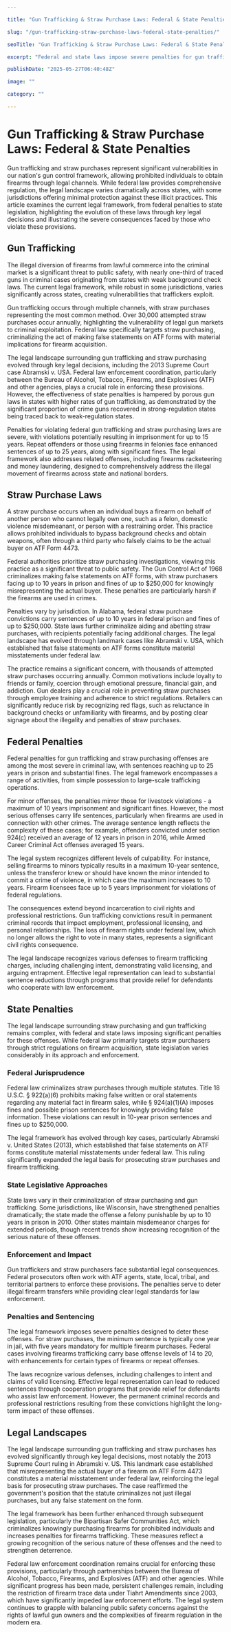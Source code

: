 ```yaml
---

title: "Gun Trafficking & Straw Purchase Laws: Federal & State Penalties"

slug: "/gun-trafficking-straw-purchase-laws-federal-state-penalties/"

seoTitle: "Gun Trafficking & Straw Purchase Laws: Federal & State Penalties"

excerpt: "Federal and state laws impose severe penalties for gun trafficking and straw purchases, with violations potentially resulting in imprisonment and substantial fines. The legal landscape varies between jurisdictions, creating significant vulnerabilities in our nation's gun control framework."

publishDate: "2025-05-27T06:40:48Z"

image: ""

category: ""

---
```



# Gun Trafficking & Straw Purchase Laws: Federal & State Penalties

Gun trafficking and straw purchases represent significant vulnerabilities in our nation's gun control framework, allowing prohibited individuals to obtain firearms through legal channels. While federal law provides comprehensive regulation, the legal landscape varies dramatically across states, with some jurisdictions offering minimal protection against these illicit practices. This article examines the current legal framework, from federal penalties to state legislation, highlighting the evolution of these laws through key legal decisions and illustrating the severe consequences faced by those who violate these provisions.


## Gun Trafficking

The illegal diversion of firearms from lawful commerce into the criminal market is a significant threat to public safety, with nearly one-third of traced guns in criminal cases originating from states with weak background check laws. The current legal framework, while robust in some jurisdictions, varies significantly across states, creating vulnerabilities that traffickers exploit.

Gun trafficking occurs through multiple channels, with straw purchases representing the most common method. Over 30,000 attempted straw purchases occur annually, highlighting the vulnerability of legal gun markets to criminal exploitation. Federal law specifically targets straw purchasing, criminalizing the act of making false statements on ATF forms with material implications for firearm acquisition.

The legal landscape surrounding gun trafficking and straw purchasing evolved through key legal decisions, including the 2013 Supreme Court case Abramski v. USA. Federal law enforcement coordination, particularly between the Bureau of Alcohol, Tobacco, Firearms, and Explosives (ATF) and other agencies, plays a crucial role in enforcing these provisions. However, the effectiveness of state penalties is hampered by porous gun laws in states with higher rates of gun trafficking, as demonstrated by the significant proportion of crime guns recovered in strong-regulation states being traced back to weak-regulation states.

Penalties for violating federal gun trafficking and straw purchasing laws are severe, with violations potentially resulting in imprisonment for up to 15 years. Repeat offenders or those using firearms in felonies face enhanced sentences of up to 25 years, along with significant fines. The legal framework also addresses related offenses, including firearms racketeering and money laundering, designed to comprehensively address the illegal movement of firearms across state and national borders.


## Straw Purchase Laws

A straw purchase occurs when an individual buys a firearm on behalf of another person who cannot legally own one, such as a felon, domestic violence misdemeanant, or person with a restraining order. This practice allows prohibited individuals to bypass background checks and obtain weapons, often through a third party who falsely claims to be the actual buyer on ATF Form 4473.

Federal authorities prioritize straw purchasing investigations, viewing this practice as a significant threat to public safety. The Gun Control Act of 1968 criminalizes making false statements on ATF forms, with straw purchasers facing up to 10 years in prison and fines of up to $250,000 for knowingly misrepresenting the actual buyer. These penalties are particularly harsh if the firearms are used in crimes.

Penalties vary by jurisdiction. In Alabama, federal straw purchase convictions carry sentences of up to 10 years in federal prison and fines of up to $250,000. State laws further criminalize aiding and abetting straw purchases, with recipients potentially facing additional charges. The legal landscape has evolved through landmark cases like Abramski v. USA, which established that false statements on ATF forms constitute material misstatements under federal law.

The practice remains a significant concern, with thousands of attempted straw purchases occurring annually. Common motivations include loyalty to friends or family, coercion through emotional pressure, financial gain, and addiction. Gun dealers play a crucial role in preventing straw purchases through employee training and adherence to strict regulations. Retailers can significantly reduce risk by recognizing red flags, such as reluctance in background checks or unfamiliarity with firearms, and by posting clear signage about the illegality and penalties of straw purchases.


## Federal Penalties

Federal penalties for gun trafficking and straw purchasing offenses are among the most severe in criminal law, with sentences reaching up to 25 years in prison and substantial fines. The legal framework encompasses a range of activities, from simple possession to large-scale trafficking operations.

For minor offenses, the penalties mirror those for livestock violations - a maximum of 10 years imprisonment and significant fines. However, the most serious offenses carry life sentences, particularly when firearms are used in connection with other crimes. The average sentence length reflects the complexity of these cases; for example, offenders convicted under section 924(c) received an average of 12 years in prison in 2016, while Armed Career Criminal Act offenses averaged 15 years.

The legal system recognizes different levels of culpability. For instance, selling firearms to minors typically results in a maximum 10-year sentence, unless the transferor knew or should have known the minor intended to commit a crime of violence, in which case the maximum increases to 10 years. Firearm licensees face up to 5 years imprisonment for violations of federal regulations.

The consequences extend beyond incarceration to civil rights and professional restrictions. Gun trafficking convictions result in permanent criminal records that impact employment, professional licensing, and personal relationships. The loss of firearm rights under federal law, which no longer allows the right to vote in many states, represents a significant civil rights consequence.

The legal landscape recognizes various defenses to firearm trafficking charges, including challenging intent, demonstrating valid licensing, and arguing entrapment. Effective legal representation can lead to substantial sentence reductions through programs that provide relief for defendants who cooperate with law enforcement.


## State Penalties

The legal landscape surrounding straw purchasing and gun trafficking remains complex, with federal and state laws imposing significant penalties for these offenses. While federal law primarily targets straw purchasers through strict regulations on firearm acquisition, state legislation varies considerably in its approach and enforcement.


### Federal Jurisprudence

Federal law criminalizes straw purchases through multiple statutes. Title 18 U.S.C. § 922(a)(6) prohibits making false written or oral statements regarding any material fact in firearm sales, while § 924(a)(1)(A) imposes fines and possible prison sentences for knowingly providing false information. These violations can result in 10-year prison sentences and fines up to $250,000.

The legal framework has evolved through key cases, particularly Abramski v. United States (2013), which established that false statements on ATF forms constitute material misstatements under federal law. This ruling significantly expanded the legal basis for prosecuting straw purchases and firearm trafficking.


### State Legislative Approaches

State laws vary in their criminalization of straw purchasing and gun trafficking. Some jurisdictions, like Wisconsin, have strengthened penalties dramatically; the state made the offense a felony punishable by up to 10 years in prison in 2010. Other states maintain misdemeanor charges for extended periods, though recent trends show increasing recognition of the serious nature of these offenses.


### Enforcement and Impact

Gun traffickers and straw purchasers face substantial legal consequences. Federal prosecutors often work with ATF agents, state, local, tribal, and territorial partners to enforce these provisions. The penalties serve to deter illegal firearm transfers while providing clear legal standards for law enforcement.


### Penalties and Sentencing

The legal framework imposes severe penalties designed to deter these offenses. For straw purchases, the minimum sentence is typically one year in jail, with five years mandatory for multiple firearm purchases. Federal cases involving firearms trafficking carry base offense levels of 14 to 20, with enhancements for certain types of firearms or repeat offenses.

The laws recognize various defenses, including challenges to intent and claims of valid licensing. Effective legal representation can lead to reduced sentences through cooperation programs that provide relief for defendants who assist law enforcement. However, the permanent criminal records and professional restrictions resulting from these convictions highlight the long-term impact of these offenses.


## Legal Landscapes

The legal landscape surrounding gun trafficking and straw purchases has evolved significantly through key legal decisions, most notably the 2013 Supreme Court ruling in Abramski v. US. This landmark case established that misrepresenting the actual buyer of a firearm on ATF Form 4473 constitutes a material misstatement under federal law, reinforcing the legal basis for prosecuting straw purchases. The case reaffirmed the government's position that the statute criminalizes not just illegal purchases, but any false statement on the form.

The legal framework has been further enhanced through subsequent legislation, particularly the Bipartisan Safer Communities Act, which criminalizes knowingly purchasing firearms for prohibited individuals and increases penalties for firearms trafficking. These measures reflect a growing recognition of the serious nature of these offenses and the need to strengthen deterrence.

Federal law enforcement coordination remains crucial for enforcing these provisions, particularly through partnerships between the Bureau of Alcohol, Tobacco, Firearms, and Explosives (ATF) and other agencies. While significant progress has been made, persistent challenges remain, including the restriction of firearm trace data under Tiahrt Amendments since 2003, which have significantly impeded law enforcement efforts. The legal system continues to grapple with balancing public safety concerns against the rights of lawful gun owners and the complexities of firearm regulation in the modern era.


